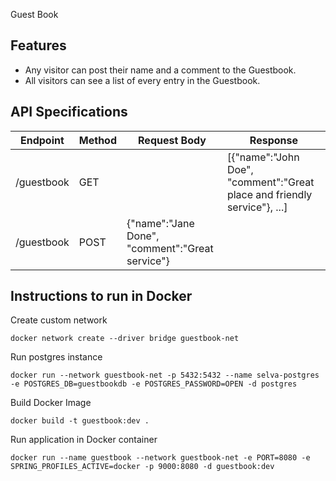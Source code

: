 Guest Book

## Features
* Any visitor can post their name and a comment to the Guestbook.
* All visitors can see a list of every entry in the Guestbook.

## API Specifications
Endpoint    | Method| Request Body| Response
------------|-------|-------------|----------
/guestbook  |  GET  |             |[{"name":"John Doe", "comment":"Great place and friendly service"}, ...]
/guestbook  |  POST | {"name":"Jane Done", "comment":"Great service"}|


## Instructions to run in Docker
Create custom network

    docker network create --driver bridge guestbook-net

Run postgres instance

    docker run --network guestbook-net -p 5432:5432 --name selva-postgres -e POSTGRES_DB=guestbookdb -e POSTGRES_PASSWORD=OPEN -d postgres

Build Docker Image

    docker build -t guestbook:dev .

Run application in Docker container

    docker run --name guestbook --network guestbook-net -e PORT=8080 -e SPRING_PROFILES_ACTIVE=docker -p 9000:8080 -d guestbook:dev